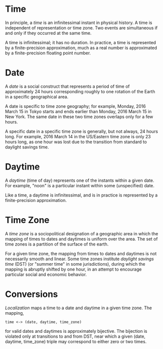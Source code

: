 Time
====

In principle, a _time_ is an infinitessimal instant in physical history.  A time
is independent of representation or time zone.  Two events are simultaneous if
and only if they occurred at the same time.

A time is infinitessimal; it has no duration.  In practice, a time is
represented by a finite-precision approximation, much as a real number is
approximated by a finite-precision floating point number.


Date
====

A _date_ is a social construct that represents a period of time of approximately
24 hours corresponding roughly to one rotation of the Earth in a specific
geographical area.

A date is specific to time zone geography; for example, Monday, 2016 March 15 in
Tokyo starts and ends earlier than Monday, 2016 March 15 in New York.  The same
date in these two time zones overlaps only for a few hours.

A specific date in a specific time zone is generally, but not always, 24 hours
long.  For example, 2016 March 14 in the US/Eastern time zone is only 23 hours
long, as one hour was lost due to the transition from standard to daylight
savings time.


Daytime
=======

A _daytime_ (time of day) represents one of the instants within a given date.
For example, "noon" is a particular instant within some (unspecified) date.

Like a time, a daytime is infinitessimal, and is in practice is represented by a
finite-precision approximation.


Time Zone
=========

A _time zone_ is a sociopolitical designation of a geographic area in which
the mapping of times to dates and daytimes is uniform over the area.  The set
of time zones is a partition of the surface of the earth.

For a given time zone, the mapping from times to dates and daytimes is not
necessarily smooth and linear.  Some time zones institute _daylight savings
time_ (DST) (or "summer time" in some jurisdictions), during which the mapping
is abruptly shifted by one hour, in an attempt to encourage particular social
and economic behavior.


Conversions
===========

_Localization_ maps a time to a date and daytime in a given time zone.  The
mapping,

    time <-> (date, daytime, time_zone)

for valid dates and daytimes is approximately bijective.  The bijection is
violated only at transitions to and from DST, near which a given (date, daytime,
time_zone) triple may correspond to either zero or two times.

